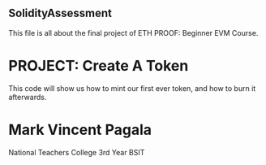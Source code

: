 ## SolidityAssessment

This file is all about the final project of ETH PROOF: Beginner EVM Course. 

# PROJECT: Create A Token

This code will show us how to mint our first ever token, and how to burn it afterwards.

# Mark Vincent Pagala

National Teachers College 3rd Year BSIT

